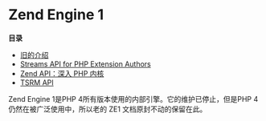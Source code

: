 Zend Engine 1
=============

**目录**

-   [旧的介绍](/internals2/ze1/intro.html)
-   [Streams API for PHP Extension
    Authors](/internals2/ze1/streams.html)
-   [Zend API：深入 PHP 内核](/internals2/ze1/zendapi.html)
-   [TSRM API](/internals2/ze1/tsrm.html)

Zend Engine 1是PHP 4所有版本使用的内部引擎。它的维护已停止，但是PHP
4仍然在被广泛使用中，所以老的 ZE1 文档原封不动的保留在此。
